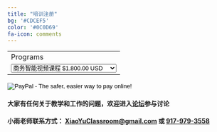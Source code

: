 ```yaml
---
title: "培训注册"
bg: '#CDCEF5'
color: '#0C0D69'
fa-icon: comments
---
```

<form target="paypal" action="https://www.paypal.com/cgi-bin/webscr" method="post">
<input type="hidden" name="cmd" value="_s-xclick">
<input type="hidden" name="hosted_button_id" value="W78FCCXF77HJQ">
<table>
<tr><td><input type="hidden" name="on0" value="Programs">Programs</td></tr><tr><td><select name="os0">
	<option value="&#21830;&#21153;&#26234;&#33021;&#35270;&#39057;&#35838;&#31243;">&#21830;&#21153;&#26234;&#33021;&#35270;&#39057;&#35838;&#31243; $1,800.00 USD</option>
	<option value="&#19968;&#23545;&#19968;&#23601;&#19994;&#38754;&#35797;&#36741;&#23548;">&#19968;&#23545;&#19968;&#23601;&#19994;&#38754;&#35797;&#36741;&#23548; $2,000.00 USD</option>
	<option value="&#19978;&#23703;&#23454;&#26102;&#25216;&#26415;&#25903;&#25345;">&#19978;&#23703;&#23454;&#26102;&#25216;&#26415;&#25903;&#25345; $2,000.00 USD</option>
</select> </td></tr>
</table>
<input type="hidden" name="currency_code" value="USD">
<input type="image" src="https://www.paypalobjects.com/en_US/i/btn/btn_cart_LG.gif" border="0" name="submit" alt="PayPal - The safer, easier way to pay online!">
<img alt="" border="0" src="https://www.paypalobjects.com/en_US/i/scr/pixel.gif" width="1" height="1">
</form>

#### 大家有任何关于教学和工作的问题，欢迎进入<a href="http://forum.xiaoyuclassroom.com" style="font-weight: bold;">论坛</a>参与讨论

#### 小雨老师联系方式： <XiaoYuClassroom@gmail.com> 或 <a href="tel:+19179793558">917-979-3558</a>

